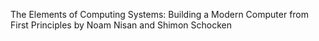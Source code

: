 The Elements of Computing Systems: Building a Modern Computer from First Principles
by Noam Nisan and Shimon Schocken
